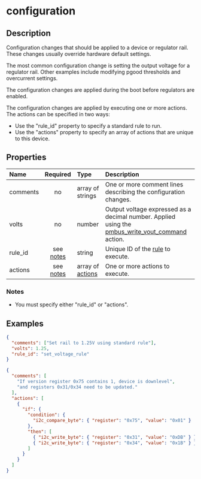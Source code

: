 # configuration

## Description

Configuration changes that should be applied to a device or regulator rail.
These changes usually override hardware default settings.

The most common configuration change is setting the output voltage for a
regulator rail. Other examples include modifying pgood thresholds and
overcurrent settings.

The configuration changes are applied during the boot before regulators are
enabled.

The configuration changes are applied by executing one or more actions. The
actions can be specified in two ways:

- Use the "rule_id" property to specify a standard rule to run.
- Use the "actions" property to specify an array of actions that are unique to
  this device.

## Properties

| Name     |      Required       | Type                          | Description                                                                                                                     |
| :------- | :-----------------: | :---------------------------- | :------------------------------------------------------------------------------------------------------------------------------ |
| comments |         no          | array of strings              | One or more comment lines describing the configuration changes.                                                                 |
| volts    |         no          | number                        | Output voltage expressed as a decimal number. Applied using the [pmbus_write_vout_command](pmbus_write_vout_command.md) action. |
| rule_id  | see [notes](#notes) | string                        | Unique ID of the [rule](rule.md) to execute.                                                                                    |
| actions  | see [notes](#notes) | array of [actions](action.md) | One or more actions to execute.                                                                                                 |

### Notes

- You must specify either "rule_id" or "actions".

## Examples

```json
{
  "comments": ["Set rail to 1.25V using standard rule"],
  "volts": 1.25,
  "rule_id": "set_voltage_rule"
}
```

```json
{
  "comments": [
    "If version register 0x75 contains 1, device is downlevel",
    "and registers 0x31/0x34 need to be updated."
  ],
  "actions": [
    {
      "if": {
        "condition": {
          "i2c_compare_byte": { "register": "0x75", "value": "0x01" }
        },
        "then": [
          { "i2c_write_byte": { "register": "0x31", "value": "0xDB" } },
          { "i2c_write_byte": { "register": "0x34", "value": "0x1B" } }
        ]
      }
    }
  ]
}
```
